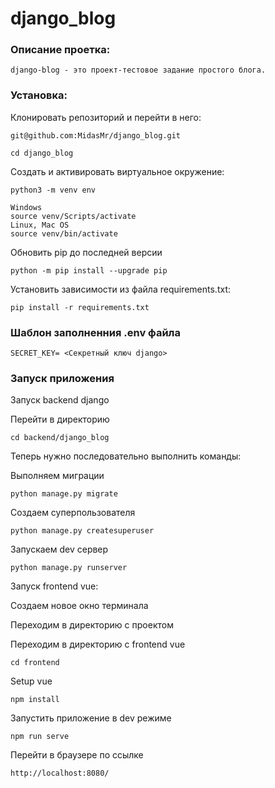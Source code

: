 # django_blog

### Описание проетка:

```
django-blog - это проект-тестовое задание простого блога.
```

### Установка:

Клонировать репозиторий и перейти в него:

```
git@github.com:MidasMr/django_blog.git
```

```
cd django_blog
```

Cоздать и активировать виртуальное окружение:

```
python3 -m venv env
```

```
Windows
source venv/Scripts/activate
Linux, Mac OS
source venv/bin/activate
```

Обновить pip до последней версии
```
python -m pip install --upgrade pip
```

Установить зависимости из файла requirements.txt:

```
pip install -r requirements.txt
```

### Шаблон заполненния .env файла
```
SECRET_KEY= <Секретный ключ django>
```

### Запуск приложения

Запуск backend django

Перейти в директорию
```
cd backend/django_blog
```

Теперь нужно последовательно выполнить команды:

Выполняем миграции
```
python manage.py migrate
```

Создаем суперпользователя
```
python manage.py createsuperuser
```

Запускаем dev сервер
```
python manage.py runserver
```

Запуск frontend vue:

Создаем новое окно терминала

Переходим в директорию с проектом

Переходим в директорию с frontend vue

```
cd frontend
```

Setup vue
```
npm install
```

Запустить приложение в dev режиме
```
npm run serve
```

Перейти в браузере по ссылке
```
http://localhost:8080/ 
```